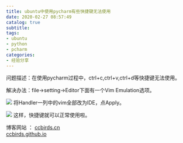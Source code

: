 ```yaml
---
title: ubuntu中使用pycharm有些快捷键无法使用
date: 2020-02-27 08:57:49
catalog: true
subtitle:
tags: 
- ubuntu
- python
- pcharm
categories:
- 经验分享
---
```


问题描述：在使用pycharm过程中，ctrl+c,ctrl+v,ctrl+d等快捷键无法使用。

解决办法：file->setting->Editor下面有一个Vim Emulation选项。
<!--more-->
![](https://ccbirds-blog.oss-cn-beijing.aliyuncs.com/blog_img/pycharm.png)
将Handler一列中的vim全部改为IDE，点Apply。

![](https://ccbirds-blog.oss-cn-beijing.aliyuncs.com/blog_img/pycharm2.png)
这样，快捷键就可以正常使用啦。

博客网站  ：
[ccbirds.cn](http://ccbirds.cn)   
[ccbirds.github.io](https://ccbirds.github.io/)



